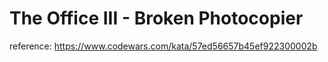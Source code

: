# The Office III - Broken Photocopier

reference: https://www.codewars.com/kata/57ed56657b45ef922300002b